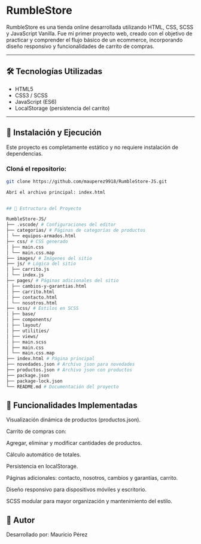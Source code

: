 # RumbleStore

RumbleStore es una tienda online desarrollada utilizando HTML, CSS, SCSS y JavaScript Vanilla. Fue mi primer proyecto web, creado con el objetivo de practicar y comprender el flujo básico de un ecommerce, incorporando diseño responsivo y funcionalidades de carrito de compras.

---

## 🛠️ Tecnologías Utilizadas

- HTML5
- CSS3 / SCSS
- JavaScript (ES6)
- LocalStorage (persistencia del carrito)

---

## 🚀 Instalación y Ejecución

Este proyecto es completamente estático y no requiere instalación de dependencias.

### Cloná el repositorio:

```bash
git clone https://github.com/mauperez9918/RumbleStore-JS.git

Abrí el archivo principal: index.html


## 📁 Estructura del Proyecto

RumbleStore-JS/
├── .vscode/ # Configuraciones del editor
├── categorias/ # Páginas de categorías de productos
│ └── equipos-armados.html
├── css/ # CSS generado
│ ├── main.css
│ └── main.css.map
├── images/ # Imágenes del sitio
├── js/ # Lógica del sitio
│ ├── carrito.js
│ └── index.js
├── pages/ # Páginas adicionales del sitio
│ ├── cambios-y-garantias.html
│ ├── carrito.html
│ ├── contacto.html
│ └── nosotros.html
├── scss/ # Estilos en SCSS
│ ├── base/
│ ├── components/
│ ├── layout/
│ ├── utilities/
│ ├── views/
│ ├── main.scss
│ ├── main.css
│ └── main.css.map
├── index.html # Página principal
├── novedades.json # Archivo json para novedades
├── productos.json # Archivo json con productos
├── package.json
├── package-lock.json
└── README.md # Documentación del proyecto
```

## 🛒 Funcionalidades Implementadas

Visualización dinámica de productos (productos.json).

Carrito de compras con:

Agregar, eliminar y modificar cantidades de productos.

Cálculo automático de totales.

Persistencia en localStorage.

Páginas adicionales: contacto, nosotros, cambios y garantías, carrito.

Diseño responsivo para dispositivos móviles y escritorio.

SCSS modular para mayor organización y mantenimiento del estilo.

## 👤 Autor

Desarrollado por: Mauricio Pérez

